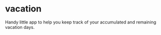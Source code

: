 # vacation
Handy little app to help you keep track of your accumulated and remaining vacation days.

